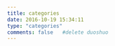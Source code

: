 ```yaml
---
title: categories
date: 2016-10-19 15:34:11
type: "categories"
comments: false   #delete duoshuo
---
```

